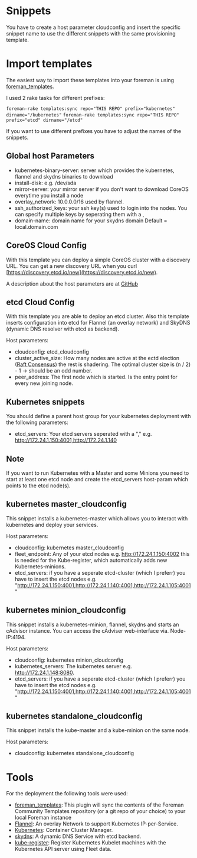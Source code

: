 # Snippets

You have to create a host parameter cloudconfig and insert the specific snippet name to use the different snippets with the same provisioning template.

# Import templates

The easiest way to import these templates into your foreman is using [foreman_templates](https://github.com/theforeman/foreman_templates). 

I used 2 rake tasks for different prefixes:

`foreman-rake templates:sync repo="THIS REPO" prefix="kubernetes" dirname="/kubernetes"`
`foreman-rake templates:sync repo="THIS REPO" prefix="etcd" dirname="/etcd"`

If you want to use different prefixes you have to adjust the names of the snippets.

## Global host Parameters

* kubernetes-binary-server: server which provides the kubernetes, flannel and skydns binaries to download
* install-disk: e.g. /dev/sda
* mirror-server: your mirror server if you don't want to download CoreOS everytime you install a node
* overlay_network: 10.0.0.0/16 used by flannel.
* ssh_authorized_keys: your ssh key(s) used to login into the nodes. You can specify multiple keys by seperating them with a ,
* domain-name: domain name for your skydns domain Default = local.domain.com

## CoreOS Cloud Config

With this template you can deploy a simple CoreOS cluster with a discovery URL. You can get a new discovery URL when you curl [https://discovery.etcd.io/new](https://discovery.etcd.io/new).

A description about the host parameters are at [GitHub](https://github.com/theforeman/community-templates/tree/master/coreos)

## etcd Cloud Config

With this template you are able to deploy an etcd cluster. Also this template inserts configuration into etcd for Flannel (an overlay network) and SkyDNS (dynamic DNS resolver with etcd as backend).

Host parameters:

* cloudconfig: etcd_cloudconfig
* cluster_active_size: How many nodes are active at the ectd election ([Raft Consensus](https://github.com/coreos/raft)) the rest is shadering. The optimal cluster size is (n / 2) - 1 -> should be an odd number.
* peer_address: The first node which is started. Is the entry point for every new joining node. 

## Kubernetes snippets

You should define a parent host group for your kubernetes deployment with the following parameters:

* etcd_servers: Your etcd servers seperated with a "," e.g. http://172.24.1.150:4001,http://172.24.1.140

## Note

If you want to run Kubernetes with a Master and some Minions you need to start at least one etcd node and create the etcd_servers host-param which points to the etcd node(s).

## kubernetes master_cloudconfig

This snippet installs a kubernetes-master which allows you to interact with kubernetes and deploy your services.

Host parameters:

* cloudconfig: kubernetes master_cloudconfig
* fleet_endpoint: Any of your etcd nodes e.g. http://172.24.1.150:4002 this is needed for the Kube-register, which automatically adds new Kubernetes-minions.
* etcd_servers: if you have a seperate etcd-cluster (which I preferr) you have to insert the etcd nodes e.g. "http://172.24.1.150:4001,http://172.24.1.140:4001,http://172.24.1.105:4001"

## kubernetes minion_cloudconfig

This snippet installs a kubernetes-minion, flannel, skydns and starts an cAdvisor instance. You can access the cAdviser web-interface via. Node-IP:4194.

Host parameters:

* cloudconfig: kubernetes minion_cloudconfig
* kubernetes_servers: The kubernetes server e.g. http://172.24.1.148:8080.
* etcd_servers: if you have a seperate etcd-cluster (which I preferr) you have to insert the etcd nodes e.g. "http://172.24.1.150:4001,http://172.24.1.140:4001,http://172.24.1.105:4001"

## kubernetes standalone_cloudconfig

This snippet installs the kube-master and a kube-minion on the same node.

Host parameters:

* cloudconfig: kubernetes standalone_cloudconfig

# Tools

For the deployment the following tools were used:

* [foreman_templates](https://github.com/theforeman/foreman_templates): This plugin will sync the contents of the Foreman Community Templates repository (or a git repo of your choice) to your local Foreman instance
* [Flannel](https://github.com/coreos/flannel): An overlay Network to support Kubernetes IP-per-Service.
* [Kubernetes](https://github.com/GoogleCloudPlatform/kubernetes): Container Cluster Manager.
* [skydns](https://github.com/skynetservices/skydns): A dynamic DNS Service with etcd backend.
* [kube-register](https://github.com/kelseyhightower/kube-register): Register Kubernetes Kubelet machines with the Kubernetes API server using Fleet data.
